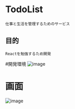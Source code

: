 # TodoList
```
仕事と生活を管理するためのサービス
```
## 目的
```
Reactを勉強するため開発
```
#開発環境
![image](https://user-images.githubusercontent.com/71969021/118633811-d48c1280-b80c-11eb-8ea9-07387893be31.png)


# 画面
![image](https://user-images.githubusercontent.com/71969021/118620209-3f831c80-b800-11eb-93ce-09c140f9893d.png)



